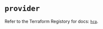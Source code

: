 # `provider`

Refer to the Terraform Registory for docs: [`hcp`](https://registry.terraform.io/providers/hashicorp/hcp/0.70.0/docs).
